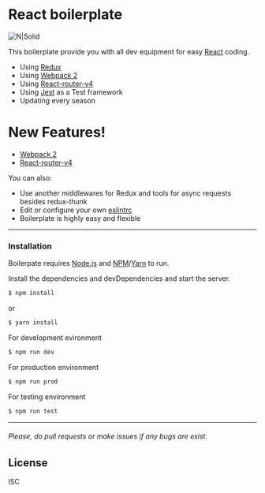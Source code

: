 # React boilerplate

![N|Solid](https://geeks.wego.com/content/images/2015/12/react-webpack-1.png)

This boilerplate provide you with all dev equipment for easy [React](https://facebook.github.io/react/) coding.

  - Using [Redux](http://redux.js.org/)
  - Using [Webpack 2](https://webpack.js.org/)
  - Using [React-router-v4](https://reacttraining.com/react-router/web/guides/philosophy)
  - Using [Jest](https://facebook.github.io/jest/) as a Test framework
  - Updating every season

# New Features!

  - [Webpack 2](https://webpack.js.org/)
  - [React-router-v4](https://reacttraining.com/react-router/web/guides/philosophy)


You can also:
  - Use another middlewares for Redux and tools for async requests besides redux-thunk
  - Edit or configure your own [eslintrc](https://github.com/Xart044/React-boilerplate/blob/master/.eslintrc)
  - Boilerplate is highly easy and flexible
---
### Installation

Boilerpate requires [Node.js](https://nodejs.org/) and [NPM](https://www.npmjs.com/)/[Yarn](https://yarnpkg.com/) to run.

Install the dependencies and devDependencies and start the server.

```sh
$ npm install
```

or

```sh
$ yarn install
```

For development evironment
```sh
$ npm run dev
```

For production environment

```sh
$ npm run prod
```

For testing environment

```sh
$ npm run test
```
---
###### Please, do pull requests or make issues if any bugs are exist.

License
----

ISC
